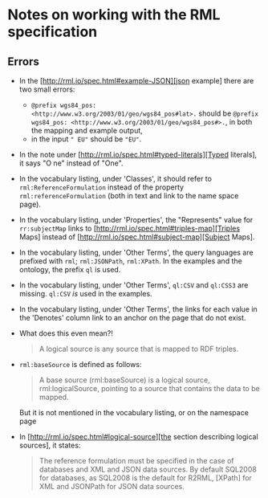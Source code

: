 # Notes on working with the RML specification

## Errors

* In the [http://rml.io/spec.html#example-JSON][json example] there are two small errors:
  * `@prefix wgs84_pos: <http://www.w3.org/2003/01/geo/wgs84_pos#lat>.` should be `@prefix wgs84_pos: <http://www.w3.org/2003/01/geo/wgs84_pos#>.`, in both the mapping and example output,
  * in the input `" EU"` should be `"EU"`.
* In the note under [http://rml.io/spec.html#typed-literals][Typed literals], it says "O ne" instead of "One".
* In the vocabulary listing, under 'Classes', it should refer to `rml:ReferenceFormulation` instead of the property `rml:referenceFormulation` (both in text and link to the name space page).
* In the vocabulary listing, under 'Properties', the "Represents" value for `rr:subjectMap` links to [http://rml.io/spec.html#triples-map][Triples Maps] instead of [http://rml.io/spec.html#subject-map][Subject Maps].
* In the vocabulary listing, under 'Other Terms', the query languages are prefixed with `rml`; `rml:JSONPath`, `rml:XPath`. In the examples and the ontology, the prefix `ql` is used.
* In the vocabulary listing, under 'Other Terms', `ql:CSV` and `ql:CSS3` are missing. `ql:CSV` _is_ used in the examples.
* In the vocabulary listing, under 'Other Terms', the links for each value in the 'Denotes' column link to an anchor on the page that do not exist.

* What does this even mean?!
  > A logical source is any source that is mapped to RDF triples.

* `rml:baseSource` is defined as follows: 
  > A base source (rml:baseSource) is a logical source, rml:logicalSource, pointing to a source that contains the data to be mapped. 

  But it is not mentioned in the vocabulary listing, or on the namespace page

* In [http://rml.io/spec.html#logical-source][the section describing logical sources], it states:
  > The reference formulation must be specified in the case of databases and XML and JSON data sources. By default SQL2008 for databases, as SQL2008 is the default for R2RML, [XPath] for XML and JSONPath for JSON data sources.